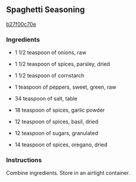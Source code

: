 ## Spaghetti Seasoning

[b27f00c70e](http://www.food.com/recipe/spaghetti-seasoning-306928)

### Ingredients

 - 1 1/2 teaspoon of onions, raw

 - 1 1/2 teaspoon of spices, parsley, dried

 - 1 1/2 teaspoon of cornstarch

 - 1 teaspoon of peppers, sweet, green, raw

 - 34 teaspoon of salt, table

 - 18 teaspoon of spices, garlic powder

 - 12 teaspoon of spices, basil, dried

 - 12 teaspoon of sugars, granulated

 - 14 teaspoon of spices, oregano, dried

### Instructions

Combine ingredients. Store in an airtight container.